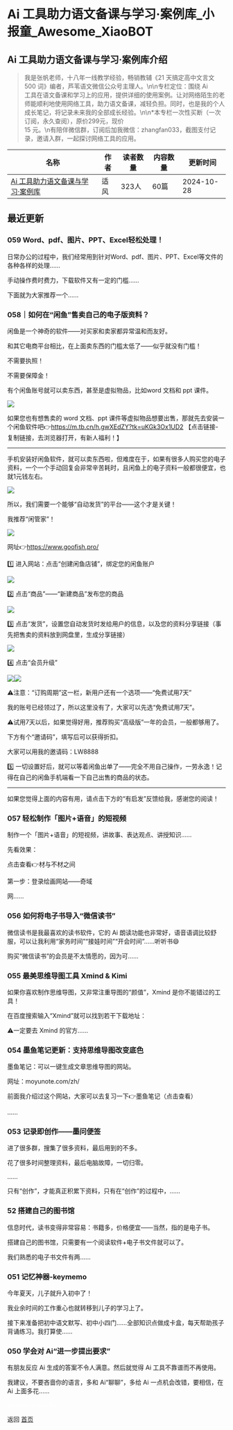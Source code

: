 # Ai 工具助力语文备课与学习·案例库_小报童_Awesome_XiaoBOT

## Ai 工具助力语文备课与学习·案例库介绍
> 我是张帆老师，十八年一线教学经验，畅销教辅《21 天搞定高中文言文 500 词》编者，芦苇语文微信公众号主理人。\n\n专栏定位：围绕 Ai  
工具在语文备课和学习上的应用，提供详细的使用案例。让对网络陌生的老师能顺利地使用网络工具，助力语文备课，减轻负担。同时，也是我的个人成长笔记，将记录未来我的全部成长经验。\n\n*本专栏一次性买断（一次订阅，永久查阅），原价299元，现价  
15 元。\n有陪伴微信群，订阅后加我微信：zhangfan033，截图支付记录，邀请入群，一起探讨网络工具的应用。  
  


|名称|作者|读者数量|内容数量|更新时间|
|---|---|---|---|---|
|[Ai 工具助力语文备课与学习·案例库](https://xiaobot.net/p/luweiyuwen?refer=9c3f1c95-a052-465a-9902-f6d75080262a)|适风|323人|60篇|2024-10-28|

## 最近更新
### 059 Word、pdf、图片、PPT、Excel轻松处理！

日常办公的过程中，我们经常用到针对Word、pdf、图片、PPT、Excel等文件的各种各样的处理……

手动操作费时费力，下载软件又有一定的门槛……

下面就为大家推荐一个......

### 058｜如何在“闲鱼”售卖自己的电子版资料？

闲鱼是一个神奇的软件——对买家和卖家都异常温和而友好。

和其它电商平台相比，在上面卖东西的门槛太低了——似乎就没有门槛！

不需要执照！

不需要保障金！

有个闲鱼账号就可以卖东西，甚至是虚拟物品，比如word 文档和 ppt 课件。

![](https://static.xiaobot.net/file/2024-10-19/85643/98060ffabcdd19a2665b2f82e7b88078.jpeg)

如果您也有想售卖的 word 文档、ppt
课件等虚拟物品想要出售，那就先去安装一个闲鱼软件吧👉<https://m.tb.cn/h.gwXEdZY?tk=uKGk3Ox1UD2> 【点击链接-
复制链接，去浏览器打开，有新人福利！】

* * *

手机安装好闲鱼软件，就可以卖东西啦，但难度在于，如果有很多人购买您的电子资料，一个一个手动回复会非常辛苦耗时，且闲鱼上的电子资料一般都很便宜，也就1元钱左右。

![](https://static.xiaobot.net/file/2024-10-19/85643/d6ccaef741503aec313c8a87cad2cf05.jpeg)

所以，我们需要一个能够“自动发货”的平台——这个才是关键！

我推荐“闲管家”！

![](https://static.xiaobot.net/file/2024-10-19/85643/5761fd994519f13c08331697288bb688.png)

网址👉<https://www.goofish.pro/>

1️⃣ 进入网站：点击“创建闲鱼店铺”，绑定您的闲鱼账户

![](https://static.xiaobot.net/file/2024-10-19/85643/75ff1711dcc9863f496ad292448fdada.png)

2️⃣ 点击“商品”——“新建商品”发布您的商品

![](https://static.xiaobot.net/file/2024-10-19/85643/4157e214832b0bc4d236ddd46d98ae05.png)

3️⃣ 点击“发货”，设置您自动发货时发给用户的信息，以及您的资料分享链接（事先把售卖的资料放到网盘里，生成分享链接）

![](https://static.xiaobot.net/file/2024-10-19/85643/6cd047b1e23befb55cfeec7c9a849ff1.png)

4️⃣ 点击“会员升级”

![](https://static.xiaobot.net/file/2024-10-19/85643/e8dc4a4da182362fcdada9c5908cc99d.png)![](https://static.xiaobot.net/file/2024-10-19/85643/b591d0018e9517c2a04e951a360abf4a.png)

⚠️注意：“订购周期”这一栏，新用户还有一个选项——“免费试用7天”

我的账号已经领过了，所以这里没有了，大家可以先选“免费试用7天”。

⚠️试用7天以后，如果觉得好用，推荐购买“高级版”一年的会员，一般都够用了。

下方有个“邀请码”，填写后可以获得折扣。

大家可以用我的邀请码：LW8888

5️⃣ 一切设置好后，就可以等着闲鱼出单了——完全不用自己操作，一劳永逸！记得在自己的闲鱼手机端看一下自己出售的商品的状态。

* * *

如果您觉得上面的内容有用，请点击下方的“有启发”反馈给我，感谢您的阅读！

### 057 轻松制作「图片+语音」的短视频

制作一个「图片+语音」的短视频，讲故事、表达观点、讲授知识……

先看效果：

点击查看👉材与不材之间

第一步：登录绘画网站——奇域

网......

### 056 如何将电子书导入“微信读书”

微信读书是我最喜欢的读书软件，它的 Ai 朗读功能也非常好，语音语调比较舒服，可以让我利用“家务时间”“接娃时间”“开会时间”……听听书😄

购买“微信读书”的会员是不太情愿的，因为可......

### 055 最美思维导图工具 Xmind & Kimi

如果你喜欢制作思维导图，又非常注重导图的“颜值”，Xmind 是你不能错过的工具！

在百度搜索输入“Xmind”就可以找到若干下载地址：

⚠️一定要去 Xmind 的官方......

### 054 墨鱼笔记更新：支持思维导图改变底色

墨鱼笔记：可以一键生成文章思维导图的网站。

网址：moyunote.com/zh/

前面我介绍过这个网站，大家可以去复习一下👉墨鱼笔记（点击查看）

......

### 053 记录即创作——墨问便签

进了很多群，搜集了很多资料，最后用到的不多。

花了很多时间整理资料，最后电脑故障，一切归零。

……

只有“创作”，才能真正积累下资料，只有在“创作”的过程中，......

### 52 搭建自己的图书馆

信息时代，读书变得非常容易：书籍多，价格便宜——当然，指的是电子书。

搭建自己的图书馆，只需要有一个阅读软件+电子书文件就可以了。

我们熟悉的电子书文件有两......

### 051 记忆神器-keymemo

今年夏天，儿子就升入初中了！

我业余时间的工作重心也就转移到儿子的学习上了。

接下来准备把初中语文默写、初中小四门……全部知识点做成卡盒，每天帮助孩子背诵练习。我打算使......

### 050 学会对 Ai“进一步提出要求”

有朋友反应 Ai 生成的答案不令人满意。然后就觉得 Ai 工具不靠谱而不再使用。

我建议，不要吝啬你的语言，多和 Ai“聊聊”，多给 Ai 一点机会改错，要相信，在 Ai 上面多花......


<a href="https://github.com/Reno9527/awesome-xiaobot" style="color: white; text-decoration: none;">awesome-xiaobot</a>

返回 [首页](../README.md)
